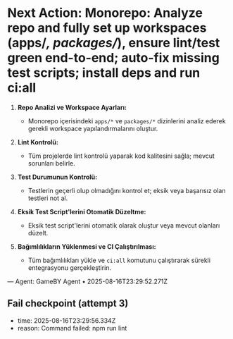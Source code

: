 # Next Action: Monorepo: Analyze repo and fully set up workspaces (apps/*, packages/*), ensure lint/test green end-to-end; auto-fix missing test scripts; install deps and run ci:all

1. **Repo Analizi ve Workspace Ayarları:**
   - Monorepo içerisindeki `apps/*` ve `packages/*` dizinlerini analiz ederek gerekli workspace yapılandırmalarını oluştur.

2. **Lint Kontrolü:**
   - Tüm projelerde lint kontrolü yaparak kod kalitesini sağla; mevcut sorunları belirle.

3. **Test Durumunun Kontrolü:**
   - Testlerin geçerli olup olmadığını kontrol et; eksik veya başarısız olan testleri not al.

4. **Eksik Test Script'lerini Otomatik Düzeltme:**
   - Eksik test script'lerini otomatik olarak oluştur veya mevcut olanları düzelt.

5. **Bağımlılıkların Yüklenmesi ve CI Çalıştırılması:**
   - Tüm bağımlılıkları yükle ve `ci:all` komutunu çalıştırarak sürekli entegrasyonu gerçekleştirin.

— Agent: GameBY Agent • 2025-08-16T23:29:52.271Z


## Fail checkpoint (attempt 3)
- time: 2025-08-16T23:29:56.334Z
- reason: Command failed: npm run lint
